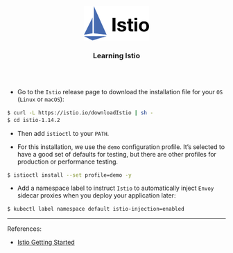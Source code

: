<p align="center">
    <img alt="Logo" src="/logo.png" width="150" />
    <h3 align="center">Learning Istio</h3>
</p>
<br/>
<br/>

- Go to the `Istio` release page to download the installation file for your `OS` (`Linux` or `macOS`):

```zsh
$ curl -L https://istio.io/downloadIstio | sh -
$ cd istio-1.14.2
```
- Then add `istioctl` to your `PATH`.

- For this installation, we use the `demo` configuration profile. It’s selected to have a good set of defaults for testing, but there are other profiles for production or performance testing.

```zsh
$ istioctl install --set profile=demo -y
```

- Add a namespace label to instruct `Istio` to automatically inject `Envoy` sidecar proxies when you deploy your application later:

```zsh
$ kubectl label namespace default istio-injection=enabled
```

---

References:

- [Istio Getting Started](https://istio.io/latest/docs/setup/getting-started/)

